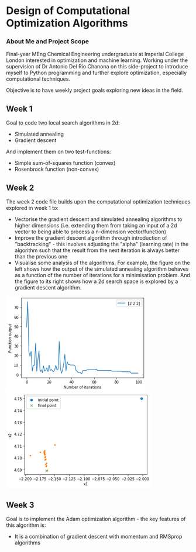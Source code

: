 # Design of Computational Optimization Algorithms

### About Me and Project Scope

Final-year MEng Chemical Engineering undergraduate at Imperial College London interested in optimization and machine learning. Working under the supervision of Dr Antonio Del Rio Chanona on this side-project to introduce myself to Python programming and further explore optimization, especially computational techniques. 

Objective is to have weekly project goals exploring new ideas in the field. 

## Week 1 

Goal to code two local search algorithms in 2d: 
- Simulated annealing 
- Gradient descent 

And implement them on two test-functions: 
- Simple sum-of-squares function (convex)
- Rosenbrock function (non-convex) 

## Week 2 

The week 2 code file builds upon the computational optimization techniques explored in week 1 to: 
- Vectorise the gradient descent and simulated annealing algorithms to higher dimensions (i.e. extending them from taking an input of a 2d vector to being able to process a n-dimension vector/function) 
- Improve the gradient descent algorithm through introduction of "backtracking" - this involves adjusting the "alpha" (learning rate) in the algorithm such that the result from the next iteration is always better than the previous one 
- Visualise some analysis of the algorithms. For example, the figure on the left shows how the output of the simulated annealing algorithm behaves as a function of the number of iterations for a minimisation problem. And the figure to its right shows how a 2d search space is explored by a gradient descent algorithm.


![](Images/Simulated_annealing.png) ![](Images/gradient_descent_search_space.png)

## Week 3

Goal is to implement the Adam optimization algorithm - the key features of this algorithm is: 
- It is a combination of gradient descent with momentum and RMSprop algorithms 


